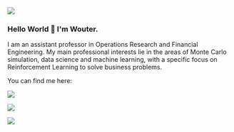 <img src="https://images.unsplash.com/photo-1512470876302-972faa2aa9a4?ixlib=rb-1.2.1&ixid=MnwxMjA3fDB8MHxwaG90by1wYWdlfHx8fGVufDB8fHx8&auto=format&fit=crop&w=870&q=80"/>

### Hello World 👋 I'm Wouter.

I am an assistant professor in Operations Research and Financial Engineering. My main professional interests lie in the areas of Monte Carlo simulation, data science and machine learning, with a specific focus on Reinforcement Learning to solve business problems.

You can find me here:

[<img src="https://img.shields.io/badge/Medium-12100E?style=for-the-badge&logo=medium&logoColor=white" />](https://medium.com/@wvheeswijk)

[<img src="https://img.shields.io/badge/LinkedIn-0077B5?style=for-the-badge&logo=linkedin&logoColor=white"/>](https://www.linkedin.com/in/woutervanheeswijk/)

[<img src="https://img.shields.io/badge/Research_Gate-00CCBB.svg?&style=for-the-badge&logo=ResearchGate&logoColor=white"/>](https://www.researchgate.net/profile/Wouter-Van-Heeswijk)

<!--
**woutervanheeswijk/woutervanheeswijk** is a ✨ _special_ ✨ repository because its `README.md` (this file) appears on your GitHub profile.




Here are some ideas to get you started:

- 🔭 I’m currently working on ...
- 🌱 I’m currently learning ...
- 👯 I’m looking to collaborate on ...
- 🤔 I’m looking for help with ...
- 💬 Ask me about ...
- 📫 How to reach me: ...
- 😄 Pronouns: ...
- ⚡ Fun fact: ...
-->
